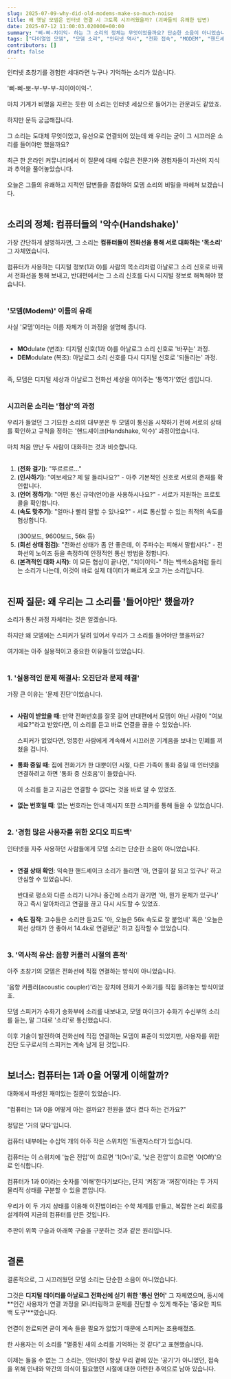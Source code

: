 ```yaml
---
slug: 2025-07-09-why-did-old-modems-make-so-much-noise
title: 왜 옛날 모뎀은 인터넷 연결 시 그토록 시끄러웠을까? (괴짜들의 유쾌한 답변)
date: 2025-07-12 11:00:03.020000+00:00
summary: "삐-삐-치이익- 하는 그 소리의 정체는 무엇이었을까요? 단순한 소음이 아니었습니다. 컴퓨터들의 '악수' 과정이자, 사용자를 위한 중요한 진단 도구였던 다이얼업 모뎀 소리의 비밀을 파헤쳐 봅니다."
tags: ["다이얼업 모뎀", "모뎀 소리", "인터넷 역사", "전화 접속", "MODEM", "핸드셰이크"]
contributors: []
draft: false
---
```


인터넷 초창기를 경험한 세대라면 누구나 기억하는 소리가 있습니다.<br /><br />
'삐-삐-뽀-부-부-부-치이이이익-'.<br /><br />
마치 기계가 비명을 지르는 듯한 이 소리는 인터넷 세상으로 들어가는 관문과도 같았죠.<br /><br />
하지만 문득 궁금해집니다.<br /><br />
그 소리는 도대체 무엇이었고, 유선으로 연결되어 있는데 왜 우리는 굳이 그 시끄러운 소리를 들어야만 했을까요?<br /><br />
최근 한 온라인 커뮤니티에서 이 질문에 대해 수많은 전문가와 경험자들이 자신의 지식과 추억을 풀어놓았습니다.<br /><br />
오늘은 그들의 유쾌하고 지적인 답변들을 종합하여 모뎀 소리의 비밀을 파헤쳐 보겠습니다.<br /><br />

## 소리의 정체: 컴퓨터들의 '악수(Handshake)'<br />

가장 간단하게 설명하자면, 그 소리는 **컴퓨터들이 전화선을 통해 서로 대화하는 '목소리'** 그 자체였습니다.<br /><br />
컴퓨터가 사용하는 디지털 정보(1과 0)를 사람의 목소리처럼 아날로그 소리 신호로 바꿔서 전화선을 통해 보내고, 반대편에서는 그 소리 신호를 다시 디지털 정보로 해독해야 했습니다.<br /><br />

### '모뎀(Modem)' 이름의 유래<br />

사실 '모뎀'이라는 이름 자체가 이 과정을 설명해 줍니다.<br /><br />
-   **MO**dulate (변조): 디지털 신호(1과 0)를 아날로그 소리 신호로 '바꾸는' 과정.<br />
-   **DEM**odulate (복조): 아날로그 소리 신호를 다시 디지털 신호로 '되돌리는' 과정.<br /><br />

즉, 모뎀은 디지털 세상과 아날로그 전화선 세상을 이어주는 '통역가'였던 셈입니다.<br /><br />

### 시끄러운 소리는 '협상'의 과정<br />

우리가 들었던 그 기묘한 소리의 대부분은 두 모뎀이 통신을 시작하기 전에 서로의 상태를 확인하고 규칙을 정하는 '핸드셰이크(Handshake, 악수)' 과정이었습니다.<br /><br />
마치 처음 만난 두 사람이 대화하는 것과 비슷합니다.<br /><br />
1.  **(전화 걸기)**: "뚜르르르..."<br />
2.  **(인사하기)**: "여보세요? 제 말 들리나요?" - 아주 기본적인 신호로 서로의 존재를 확인합니다.<br />
3.  **(언어 정하기)**: "어떤 통신 규약(언어)을 사용하시나요?" - 서로가 지원하는 프로토콜을 확인합니다.<br />
4.  **(속도 맞추기)**: "얼마나 빨리 말할 수 있나요?" - 서로 통신할 수 있는 최적의 속도를 협상합니다.<br /><br />
    (300보드, 9600보드, 56k 등)<br />
5.  **(회선 상태 점검)**: "전화선 상태가 좀 안 좋은데, 이 주파수는 피해서 말합시다." - 전화선의 노이즈 등을 측정하여 안정적인 통신 방법을 정합니다.<br />
6.  **(본격적인 대화 시작)**: 이 모든 협상이 끝나면, "치이이익-" 하는 백색소음처럼 들리는 소리가 나는데, 이것이 바로 실제 데이터가 빠르게 오고 가는 소리입니다.<br /><br />

## 진짜 질문: 왜 우리는 그 소리를 '들어야만' 했을까?<br />

소리가 통신 과정 자체라는 것은 알겠습니다.<br /><br />
하지만 왜 모뎀에는 스피커가 달려 있어서 우리가 그 소리를 들어야만 했을까요?<br /><br />
여기에는 아주 실용적이고 중요한 이유들이 있었습니다.<br /><br />

### 1. '실용적인 문제 해결사: 오진단과 문제 해결'<br />

가장 큰 이유는 '문제 진단'이었습니다.<br /><br />
-   **사람이 받았을 때**: 만약 전화번호를 잘못 걸어 반대편에서 모뎀이 아닌 사람이 "여보세요?"라고 받았다면, 이 소리를 듣고 바로 연결을 끊을 수 있었습니다.<br /><br />
    스피커가 없었다면, 엉뚱한 사람에게 계속해서 시끄러운 기계음을 보내는 민폐를 끼쳤을 겁니다.<br /><br />
-   **통화 중일 때**: 집에 전화기가 한 대뿐이던 시절, 다른 가족이 통화 중일 때 인터넷을 연결하려고 하면 '통화 중 신호음'이 들렸습니다.<br /><br />
    이 소리를 듣고 지금은 연결할 수 없다는 것을 바로 알 수 있었죠.<br /><br />
-   **없는 번호일 때**: 없는 번호라는 안내 메시지 또한 스피커를 통해 들을 수 있었습니다.<br /><br />

### 2. '경험 많은 사용자를 위한 오디오 피드백'<br />

인터넷을 자주 사용하던 사람들에게 모뎀 소리는 단순한 소음이 아니었습니다.<br /><br />
-   **연결 상태 확인**: 익숙한 핸드셰이크 소리가 들리면 '아, 연결이 잘 되고 있구나' 하고 안심할 수 있었습니다.<br /><br />
    반대로 평소와 다른 소리가 나거나 중간에 소리가 끊기면 '아, 뭔가 문제가 있구나' 하고 즉시 알아차리고 연결을 끊고 다시 시도할 수 있었죠.<br /><br />
-   **속도 짐작**: 고수들은 소리만 듣고도 '아, 오늘은 56k 속도로 잘 붙었네' 혹은 '오늘은 회선 상태가 안 좋아서 14.4k로 연결됐군' 하고 짐작할 수 있었습니다.<br /><br />

### 3. '역사적 유산: 음향 커플러 시절의 흔적'<br />

아주 초창기의 모뎀은 전화선에 직접 연결하는 방식이 아니었습니다.<br /><br />
'음향 커플러(acoustic coupler)'라는 장치에 전화기 수화기를 직접 올려놓는 방식이었죠.<br /><br />
모뎀 스피커가 수화기 송화부에 소리를 내보내고, 모뎀 마이크가 수화기 수신부의 소리를 듣는, 말 그대로 '소리'로 통신했습니다.<br /><br />
이후 기술이 발전하여 전화선에 직접 연결하는 모뎀이 표준이 되었지만, 사용자를 위한 진단 도구로서의 스피커는 계속 남게 된 것입니다.<br /><br />

## 보너스: 컴퓨터는 1과 0을 어떻게 이해할까?<br />

대화에서 파생된 재미있는 질문이 있었습니다.<br /><br />
"컴퓨터는 1과 0을 어떻게 아는 걸까요? 전원을 껐다 켰다 하는 건가요?"<br /><br />
정답은 '거의 맞다'입니다.<br /><br />
컴퓨터 내부에는 수십억 개의 아주 작은 스위치인 '트랜지스터'가 있습니다.<br /><br />
컴퓨터는 이 스위치에 '높은 전압'이 흐르면 '1(On)'로, '낮은 전압'이 흐르면 '0(Off)'으로 인식합니다.<br /><br />
컴퓨터가 1과 0이라는 숫자를 '이해'한다기보다는, 단지 '켜짐'과 '꺼짐'이라는 두 가지 물리적 상태를 구분할 수 있을 뿐입니다.<br /><br />
우리가 이 두 가지 상태를 이용해 이진법이라는 수학 체계를 만들고, 복잡한 논리 회로를 설계하여 지금의 컴퓨터를 만든 것입니다.<br /><br />
주판이 위쪽 구슬과 아래쪽 구슬을 구분하는 것과 같은 원리입니다.<br /><br />

## 결론<br />

결론적으로, 그 시끄러웠던 모뎀 소리는 단순한 소음이 아니었습니다.<br /><br />
그것은 **디지털 데이터를 아날로그 전화선에 싣기 위한 '통신 언어'** 그 자체였으며, 동시에 **인간 사용자가 연결 과정을 모니터링하고 문제를 진단할 수 있게 해주는 '중요한 피드백 도구'**였습니다.<br /><br />
연결이 완료되면 굳이 계속 들을 필요가 없었기 때문에 스피커는 조용해졌죠.<br /><br />
한 사용자는 이 소리를 "멸종된 새의 소리를 기억하는 것 같다"고 표현했습니다.<br /><br />
이제는 들을 수 없는 그 소리는, 인터넷이 항상 우리 곁에 있는 '공기'가 아니었던, 접속을 위해 인내와 약간의 의식이 필요했던 시절에 대한 아련한 추억으로 남아 있습니다.<br /><br />
